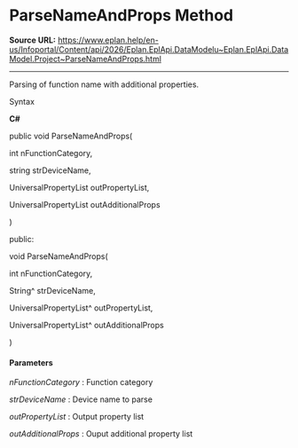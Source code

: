 # ParseNameAndProps Method

**Source URL:** https://www.eplan.help/en-us/Infoportal/Content/api/2026/Eplan.EplApi.DataModelu~Eplan.EplApi.DataModel.Project~ParseNameAndProps.html

---

Parsing of function name with additional properties.

Syntax

**C#**



public void ParseNameAndProps( 

   int nFunctionCategory,

   string strDeviceName,

   UniversalPropertyList outPropertyList,

   UniversalPropertyList outAdditionalProps

)

public:

void ParseNameAndProps( 

   int nFunctionCategory,

   String^ strDeviceName,

   UniversalPropertyList^ outPropertyList,

   UniversalPropertyList^ outAdditionalProps

)


#### Parameters

*nFunctionCategory*
:   Function category

*strDeviceName*
:   Device name to parse

*outPropertyList*
:   Output property list

*outAdditionalProps*
:   Ouput additional property list
